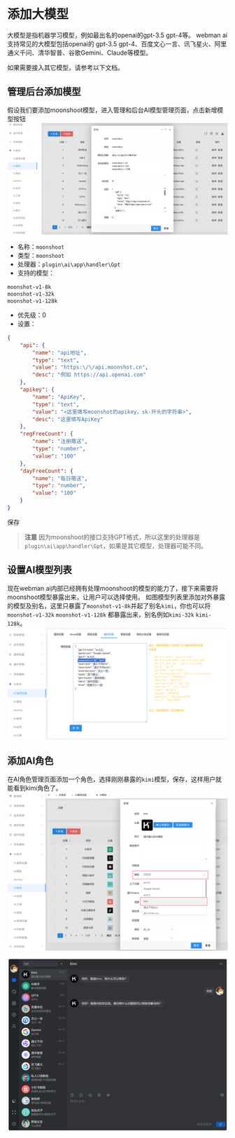 # 添加大模型

大模型是指机器学习模型，例如最出名的openai的gpt-3.5 gpt-4等。
webman ai支持常见的大模型包括openai的 gpt-3.5 gpt-4、百度文心一言、讯飞星火、阿里通义千问、清华智普、谷歌Gemini、Claude等模型。

如果需要接入其它模型，请参考以下文档。

## 管理后台添加模型

假设我们要添加moonshoot模型，进入管理和后台AI模型管理页面，点击新增模型按钮
![img.png](../img/ai-model-setting-new.png)

* 名称：`moonshoot`  
* 类型：`moonshoot`  
* 处理器：`plugin\ai\app\handler\Gpt`  
* 支持的模型：
```
moonshot-v1-8k
moonshot-v1-32k
moonshot-v1-128k
```
* 优先级：0  
* 设置：
```json
{
    "api": {
        "name": "api地址",
        "type": "text",
        "value": "https:\/\/api.moonshot.cn",
        "desc": "例如 https://api.openai.com"
    },
    "apikey": {
        "name": "ApiKey",
        "type": "text",
        "value": "<这里填写moonshot的apikey，sk-开头的字符串>",
        "desc": "这里填写ApiKey"
    },
    "regFreeCount": {
        "name": "注册赠送",
        "type": "number",
        "value": "100"
    },
    "dayFreeCount": {
        "name": "每日赠送",
        "type": "number",
        "value": "100"
    }
}
```
保存

> **注意**
> 因为moonshoot的接口支持GPT格式，所以这里的处理器是`plugin\ai\app\handler\Gpt`，如果是其它模型，处理器可能不同。

## 设置AI模型列表
现在webman ai内部已经拥有处理moonshoot的模型的能力了，接下来需要将moonshoot模型暴露出来，让用户可以选择使用。
如图模型列表里添加对外暴露的模型及别名，这里只暴露了`moonshot-v1-8k`并起了别名`kimi`，你也可以将 `moonshot-v1-32k` `moonshot-v1-128k` 都暴露出来，别名例如`kimi-32k` `kimi-128k`。
![img.png](../img/ai-setting-model-list.png)

## 添加AI角色
在AI角色管理页面添加一个角色，选择刚刚暴露的`kimi`模型，保存，这样用户就能看到kimi角色了。
![ai-role-setting.png](../img/ai-role-setting.png)

![index-kimi.png](../img/index-kimi.png)
